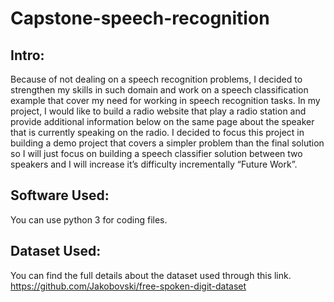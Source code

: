 # Capstone-speech-recognition

## Intro:
Because of not dealing on a speech recognition problems, I decided to strengthen my
skills in such domain and work on a speech classification example that cover my need
for working in speech recognition tasks. In my project, I would like to build a radio
website that play a radio station and provide additional information below on the same
page about the speaker that is currently speaking on the radio.
I decided to focus this project in building a demo project that covers a simpler problem
than the final solution so I will just focus on building a speech classifier solution between
two speakers and I will increase it’s difficulty incrementally “Future Work”.

## Software Used:
You can use python 3 for coding files.

## Dataset Used:
You can find the full details about the dataset used through this link.
https://github.com/Jakobovski/free-spoken-digit-dataset
